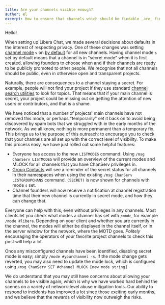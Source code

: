 ```yaml
---
title: Are your channels visible enough?
author: el
excerpt: How to ensure that channels which should be findable _are_ findable.
---
```


Hello!

When setting up Libera Chat, we made several decisions about defaults in the
interest of respecting privacy. One of these changes was setting
[channel mode][cmodes] `s` on [by default][defaultcmodes] for all new
channels. Having channel mode `s` set by default means that a channel is in
"secret mode" when it is first created, allowing founders to choose when and
if their channels are ready to be publicly promoted to other people. We
recognise that not all channels should be public, even in otherwise open and
transparent projects.

Naturally, there are consequences to a channel staying a secret. For example,
people will not find your project if they use standard
[channel search utilities][findingchannels] to look for topics. That means
that if your main channel is secret, your project could be missing out on
getting the attention of new users or contributors, and that is a shame.

We have noticed that a number of projects' main channels have not removed this
mode, or perhaps "temporarily" set it back on to avoid being discovered by
spam bots that we struggled with in the early months of the network. As we all
know, nothing is more permanent than a temporary fix. This brings us to the
purpose of this outreach: to encourage you to check that your channels are all
set up with the correct level of visibility. To make this process easy, we
have just rolled out some helpful features:

- Everyone has access to the new `LISTMODES` command. Using
  `/msg ChanServ LISTMODES` will provide an overview of the current modes and
  MLOCK for all channels that you have ChanServ privileges in.
- [Group Contacts][gcguide] will see a reminder of the secret status for all
  channels in their namespaces when using the existing
  `/msg ChanServ LISTGROUPCHANS` command. `(SECRET)` is now shown for
  channels with mode `s` set.
- Channel founders will now receive a notification at channel registration
  time that their new channel is currently in secret mode, and how they can
  change that.

Everyone can help with this, even without privileges in any channels. Most
clients let you check what modes a channel has set with `/mode`, for example
`/mode #libera`. Depending on your client and whether you are currently in the
channel, the modes will either be displayed in the channel itself, or in the
server window for the network, where the MOTD goes. *Politely* encouraging
the operators of your favorite project channels to check this post will help a
lot.

Once any misconfigured channels have been identified, disabling secret mode is
easy; simply `/mode #yourchannel -s`. If the mode change gets reverted, you
may also need to update the mode lock, which is configured using
`/msg ChanServ SET #channel MLOCK [new mode string]`.

We do understand that you may still have concerns about allowing your channels
to be visible again, which is why we have worked hard behind the scenes on a
variety of network-level abuse mitigation tools. Our ability to respond to
incidents has improved a lot since those exciting early months, and we believe
that the rewards of visibility now outweigh the risks.

[cmodes]: https://libera.chat/guides/channelmodes
[defaultcmodes]: https://libera.chat/guides/creatingchannels#setting-channel-modes
[findingchannels]: https://libera.chat/guides/findingchannels
[gcguide]: https://libera.chat/guides/groupcontacts
